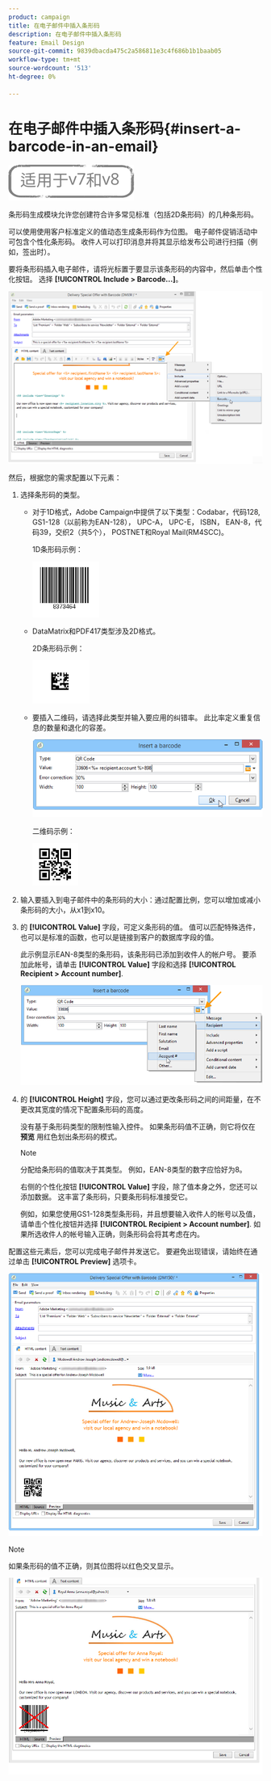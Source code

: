```yaml
---
product: campaign
title: 在电子邮件中插入条形码
description: 在电子邮件中插入条形码
feature: Email Design
source-git-commit: 9839dbacda475c2a586811e3c4f686b1b1baab05
workflow-type: tm+mt
source-wordcount: '513'
ht-degree: 0%

---
```



# 在电子邮件中插入条形码{#insert-a-barcode-in-an-email}

![](../../assets/common.svg)

条形码生成模块允许您创建符合许多常见标准（包括2D条形码）的几种条形码。

可以使用使用客户标准定义的值动态生成条形码作为位图。 电子邮件促销活动中可包含个性化条形码。 收件人可以打印消息并将其显示给发布公司进行扫描（例如，签出时）。

要将条形码插入电子邮件，请将光标置于要显示该条形码的内容中，然后单击个性化按钮。 选择 **[!UICONTROL Include > Barcode...]**。

![](assets/barcode_insert_14.png)

然后，根据您的需求配置以下元素：

1. 选择条形码的类型。

   * 对于1D格式，Adobe Campaign中提供了以下类型：Codabar，代码128, GS1-128（以前称为EAN-128）， UPC-A， UPC-E， ISBN， EAN-8，代码39，交织2（共5个）， POSTNET和Royal Mail(RM4SCC)。

      1D条形码示例：

      ![](assets/barcode_insert_08.png)

   * DataMatrix和PDF417类型涉及2D格式。

      2D条形码示例：

      ![](assets/barcode_insert_09.png)

   * 要插入二维码，请选择此类型并输入要应用的纠错率。 此比率定义重复信息的数量和退化的容差。

      ![](assets/barcode_insert_06.png)

      二维码示例：

      ![](assets/barcode_insert_12.png)

1. 输入要插入到电子邮件中的条形码的大小：通过配置比例，您可以增加或减小条形码的大小，从x1到x10。
1. 的 **[!UICONTROL Value]** 字段，可定义条形码的值。 值可以匹配特殊选件，也可以是标准的函数，也可以是链接到客户的数据库字段的值。

   此示例显示EAN-8类型的条形码，该条形码已添加到收件人的帐户号。 要添加此帐号，请单击 **[!UICONTROL Value]** 字段和选择 **[!UICONTROL Recipient > Account number]**.

   ![](assets/barcode_insert_15.png)

1. 的 **[!UICONTROL Height]** 字段，您可以通过更改条形码之间的间距量，在不更改其宽度的情况下配置条形码的高度。

   没有基于条形码类型的限制性输入控件。 如果条形码值不正确，则它将仅在 **预览** 用红色划出条形码的模式。

   >[!NOTE]
   >
   >分配给条形码的值取决于其类型。 例如，EAN-8类型的数字应恰好为8。
   >
   >右侧的个性化按钮 **[!UICONTROL Value]** 字段，除了值本身之外，您还可以添加数据。 这丰富了条形码，只要条形码标准接受它。
   >
   >例如，如果您使用GS1-128类型条形码，并且想要输入收件人的帐号以及值，请单击个性化按钮并选择 **[!UICONTROL Recipient > Account number]**. 如果所选收件人的帐号输入正确，则条形码会将其考虑在内。

配置这些元素后，您可以完成电子邮件并发送它。 要避免出现错误，请始终在通过单击 **[!UICONTROL Preview]** 选项卡。

![](assets/barcode_insert_10.png)

>[!NOTE]
>
>如果条形码的值不正确，则其位图将以红色交叉显示。

![](assets/barcode_insert_11.png)
